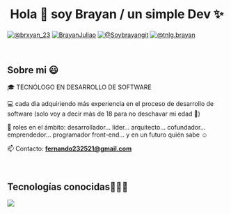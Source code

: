 <h1 align="center">Hola 👋  soy Brayan / un simple Dev ✨ </h1> 

<p align="left">
  
<a href="https://www.tiktok.com/@brxyan_23" target="blank"><img align="center" src="https://img.shields.io/badge/TikTok-000000?style=for-the-badge&logo=tiktok&logoColor=white" alt="@brxyan_23" /></a>
<a href="https://www.facebook.com/profile.php?id=100052110364645" target="blank"><img align="center" src="https://img.shields.io/badge/Facebook-1877F2?style=for-the-badge&logo=facebook&logoColor=white" alt="BrayanJuliao"  /></a>
<a href = "mailto:fernando232521@gmail.com" target="blank"><img align="center" src="https://img.shields.io/badge/Gmail-D14836?style=for-the-badge&logo=gmail&logoColor=white" alt="@Soybrayangit"  /></a>
<a href="https://www.instagram.com/tnlg.brayan/" target="_blank"><img align="center" src="https://img.shields.io/badge/Instagram-%23E4405F?style=for-the-badge&logo=instagram&logoColor=white" alt="@tnlg.brayan" /></a>

  </p>
  </p>
<br>
<h2>Sobre mi 😃</h2>
<!--Intro start-->

<p align="left">
🎓 TECNÓLOGO EN DESARROLLO DE SOFTWARE

💻 cada dia adquiriendo más experiencia en el proceso de desarrollo de software (solo voy a decir más de 18 para no deschavar mi edad 🙈)

📝 roles en el ámbito: desarrollador... líder... arquitecto... cofundador... emprendedor... programador front-end... y en un futuro quién sabe ☺️

📫 Contacto: **fernando232521@gmail.com**
<!--Intro end-->
  </p>
<br>

<h2 >Tecnologías conocidas👨🏻‍💻</h2>
<!--tech stack icons-->
<p align="left">
  <a href="https://skillicons.dev">
    <img src="https://skillicons.dev/icons?i=androidstudio,c,cs,cpp,java,php,dart,flutter,py,dotnet,css,html,js,nodejs,mysql,sqlite,firebase,gtk,git,github,docker,materialui,postman,eclipse,vscode,bash,linux,ai,ps&perline=12" />
  </a>
</p>
<br>
<!-------------------------->
<div id="proyectos">


<!------------------------->


